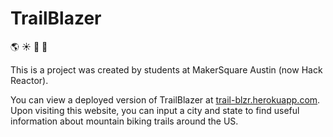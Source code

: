 # TrailBlazer
:earth_americas: :sunny: :bicyclist: :leaves:

This is a project was created by students at MakerSquare Austin (now Hack Reactor).

You can view a deployed version of TrailBlazer at [trail-blzr.herokuapp.com](trail-blzr.herokuapp.com). Upon visiting this website, you can input a city and state to find useful information about mountain biking trails around the US.
